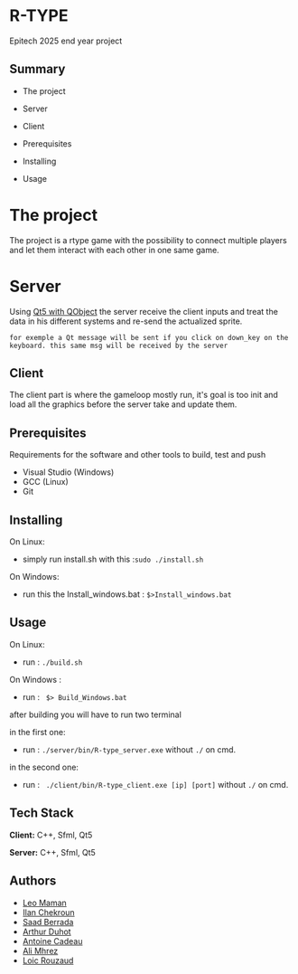
# R-TYPE

Epitech 2025 end year project



## Summary

- The project

- Server

- Client

- Prerequisites

- Installing 

- Usage

# The project

The project is a rtype game with the possibility to connect multiple players and let them interact with each other in one same game.


# Server

Using [Qt5 with QObject](https://doc.qt.io/qt-5/qobject.html) the server receive the client inputs and treat the data in his different systems and re-send the actualized sprite.


```for exemple a Qt message will be sent if you click on down_key on the keyboard. this same msg will be received by the server```



## Client

The client part is where the gameloop mostly run, it's goal is too init and load all the graphics before the server take and update them.
## Prerequisites

Requirements for the software and other tools to build, test and push

- Visual Studio (Windows)
- GCC (Linux)
- Git

## Installing

On Linux:
- simply run install.sh with this :```sudo ./install.sh```

On Windows:

- run this the Install_windows.bat : ```$>Install_windows.bat```

## Usage

On Linux:
- run : ```./build.sh```

On Windows :
- run : ``` $> Build_Windows.bat```

after building you will have to run two terminal

in the first one:
- run : ```./server/bin/R-type_server.exe``` without ```./``` on cmd.

in the second one:
- run : ``` ./client/bin/R-type_client.exe [ip] [port]``` without ```./``` on cmd.

## Tech Stack

**Client:** C++, Sfml, Qt5

**Server:** C++, Sfml, Qt5


## Authors

- [Leo Maman](https://github.com/mangasteak)
- [Ilan Chekroun](https://github.com/Ilaan16)
- [Saad Berrada](https://github.com/Codrux2200)
- [Arthur Duhot](https://github.com/Carasssiusaurat)
- [Antoine Cadeau](https://github.com/ancadeau)
- [Ali Mhrez](https://github.com/E-Ary)
- [Loic Rouzaud](https://github.com/loic-rouzaud)

